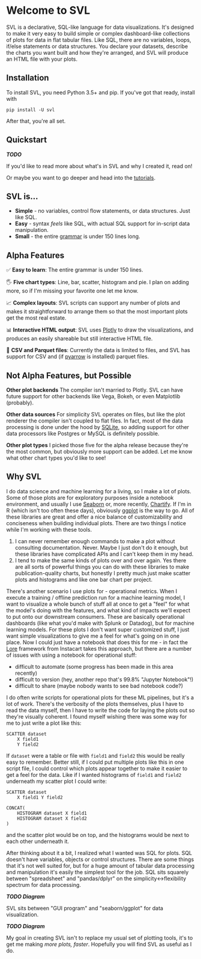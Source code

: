 # Welcome to SVL

SVL is a declarative, SQL-like language for data visualizations.
It's designed to make it very easy to build simple or complex dashboard-like collections of plots for data in flat tabular files.
Like SQL, there are no variables, loops, if/else statements or data structures.
You declare your datasets, describe the charts you want built and how they're arranged, and SVL will produce an HTML file with your plots.

## Installation

To install SVL, you need Python 3.5+ and pip.
If you've got that ready, install with

```
pip install -U svl
```

After that, you're all set.

## Quickstart

***TODO***

If you'd like to read more about what's in SVL and why I created it, read on!

Or maybe you want to go deeper and head into the [tutorials](tutorials/basic_svl.md).

## SVL is...

* **Simple** - no variables, control flow statements, or data structures. Just like SQL.
* **Easy** - syntax _feels_ like SQL, with actual SQL support for in-script data manipulation.
* **Small** - the entire [grammar](https://github.com/timothyrenner/svl/blob/master/resources/svl.lark) is under 150 lines long.

## Alpha Features

✅ **Easy to learn**: The entire grammar is under 150 lines.

🖐 **Five chart types**: Line, bar, scatter, histogram and pie. I plan on adding more, so if I'm missing your favorite one let me know.

📈 **Complex layouts**: SVL scripts can support any number of plots and makes it straightforward to arrange them so that the most important plots get the most real estate.

📊 **Interactive HTML output**: SVL uses [Plotly](https://plot.ly/javascript/) to draw the visualizations, and produces an easily shareable but still interactive HTML file.

📂 **CSV and Parquet files**: Currently the data is limited to files, and SVL has support for CSV and (if [pyarrow](https://arrow.apache.org/docs/python/) is installed) parquet files.

## Not Alpha Features, but Possible

**Other plot backends** The compiler isn't married to Plotly.
SVL can have future support for other backends like Vega, Bokeh, or even Matplotlib (probably).

**Other data sources** For simplicity SVL operates on files, but like the plot renderer the compiler isn't coupled to flat files.
In fact, most of the data processing is done under the hood by [SQLite](https://sqlite.org/index.html), so adding support for other data processors like Postgres or MySQL is definitely possible.

**Other plot types** I picked those five for the alpha release because they're the most common, but obviously more support can be added. Let me know what other chart types you'd like to see!

## Why SVL

I do data science and machine learning for a living, so I make a lot of plots.
Some of those plots are for exploratory purposes inside a notebook environment, and usually I use [Seaborn](https://seaborn.pydata.org/) or, more recently, [Chartify](https://github.com/spotify/chartify).
If I'm in R (which isn't too often these days), obviously [ggplot](https://ggplot2.tidyverse.org/) is the way to go.
All of these libraries are great and offer a nice balance of customizability and conciseness when building individual plots.
There are two things I notice while I'm working with these tools.

1. I can never remember enough commands to make a plot without consulting documentation. Never. Maybe I just don't do it enough, but these libraries have complicated APIs and I can't keep them in my head.
2. I tend to make the same kinds of plots over and over again. Yes there are all sorts of powerful things you can do with these libraries to make publication-quality charts, but honestly I pretty much just make scatter plots and histograms and like one bar chart per project.

There's another scenario I use plots for - operational metrics.
When I execute a training / offline prediction run for a machine learning model, I want to visualize a whole bunch of stuff all at once to get a "feel" for what the model's doing with the features, and what kind of impacts we'll expect to put onto our downstream consumers.
These are basically operational dashboards (like what you'd make with Splunk or Datadog), but for machine learning models.
For these plots I don't want super customized stuff, I just want simple visualizations to give me a feel for what's going on in one place.
Now I could just have a notebook that does this for me - in fact the [Lore](https://github.com/instacart/lore) framework from Instacart takes this approach, but there are a number of issues with using a notebook for operational stuff:

- difficult to automate (some progress has been made in this area recently)
- difficult to version (hey, another repo that's 99.8% "Jupyter Notebook"!)
- difficult to share (maybe nobody wants to see bad notebook code?)

I do often write scripts for operational plots for these ML pipelines, but it's a lot of work.
There's the verbosity of the plots themselves, plus I have to read the data myself, then I have to write the code for laying the plots out so they're visually coherent.
I found myself wishing there was some way for me to just write a plot like this:

```
SCATTER dataset
    X field1
    Y field2
```

If `dataset` were a table or file with `field1` and `field2` this would be really easy to remember.
Better still, if I could put multiple plots like this in one script file, I could control which plots appear together to make it easier to get a feel for the data.
Like if I wanted histograms of `field1` and `field2` underneath my scatter plot I could write:

```
SCATTER dataset
    X field1 Y field2

CONCAT(
    HISTOGRAM dataset X field1
    HISTOGRAM dataset X field2
)
```

and the scatter plot would be on top, and the histograms would be next to each other underneath it.

After thinking about it a bit, I realized what I wanted was SQL for plots.
SQL doesn't have variables, objects or control structures.
There are some things that it's not well suited for, but for a huge amount of tabular data processing and manipulation it's easily the simplest tool for the job.
SQL sits squarely between "spreadsheet" and "pandas/dplyr" on the simplicity<->flexibility spectrum for data processing.

***TODO Diagram***

SVL sits between "GUI program" and "seaborn/ggplot" for data visualization.

***TODO Diagram***

My goal in creating SVL isn't to replace my usual set of plotting tools, it's to get me making _more plots, faster_.
Hopefully you will find SVL as useful as I do.
